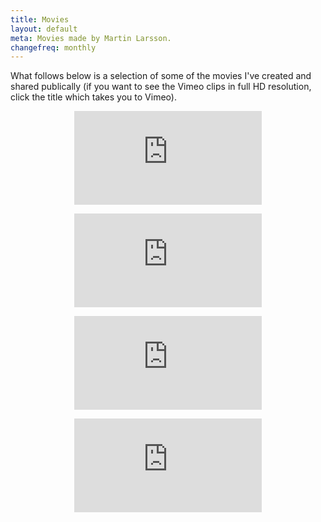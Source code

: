 ```yaml
---
title: Movies
layout: default
meta: Movies made by Martin Larsson.
changefreq: monthly
---
```


What follows below is a selection of some of the movies I've created and shared publically (if you want to see the Vimeo clips in full HD resolution, click the title which takes you to Vimeo).
<p><center><div class='embed-container'><iframe src='https://www.youtube.com/embed/WAfPKNSvesI' frameborder='0' webkitAllowFullScreen mozallowfullscreen allowFullScreen></iframe></div></center></p>
<p><center><div class='embed-container'><iframe src='https://player.vimeo.com/video/108806779' frameborder='0' webkitAllowFullScreen mozallowfullscreen allowFullScreen></iframe></div></center></p>
<p><center><div class='embed-container'><iframe src='https://player.vimeo.com/video/71535610' frameborder='0' webkitAllowFullScreen mozallowfullscreen allowFullScreen></iframe></div></center></p>
<p><center><div class='embed-container'><iframe src='https://player.vimeo.com/video/102523461' frameborder='0' webkitAllowFullScreen mozallowfullscreen allowFullScreen></iframe></div></center></p>